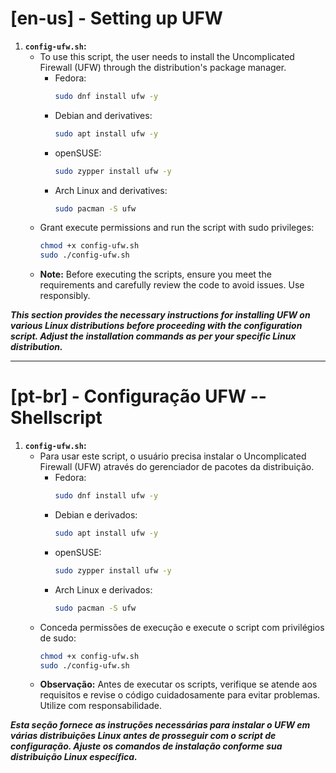 # [en-us] - Setting up UFW 

1. **`config-ufw.sh`:**
   - To use this script, the user needs to install the Uncomplicated Firewall (UFW) through the distribution's package manager.
      - Fedora:
        ```bash
        sudo dnf install ufw -y
        ```
      - Debian and derivatives:
        ```bash
        sudo apt install ufw -y
        ```
      - openSUSE:
        ```bash
        sudo zypper install ufw -y
        ```
      - Arch Linux and derivatives:
        ```bash
        sudo pacman -S ufw
        ```
   - Grant execute permissions and run the script with sudo privileges:
      ```bash
      chmod +x config-ufw.sh
      sudo ./config-ufw.sh
      ```
   - **Note:** Before executing the scripts, ensure you meet the requirements and carefully review the code to avoid issues. Use responsibly.

***This section provides the necessary instructions for installing UFW on various Linux distributions before proceeding with the configuration script. Adjust the installation commands as per your specific Linux distribution.***

---

# [pt-br] - Configuração UFW -- Shellscript

1. **`config-ufw.sh`:**
   - Para usar este script, o usuário precisa instalar o Uncomplicated Firewall (UFW) através do gerenciador de pacotes da distribuição.
      - Fedora:
        ```bash
        sudo dnf install ufw -y
        ```
      - Debian e derivados:
        ```bash
        sudo apt install ufw -y
        ```
      - openSUSE:
        ```bash
        sudo zypper install ufw -y
        ```
      - Arch Linux e derivados:
        ```bash
        sudo pacman -S ufw 
        ```
   - Conceda permissões de execução e execute o script com privilégios de sudo:
      ```bash
      chmod +x config-ufw.sh
      sudo ./config-ufw.sh
      ```
   - **Observação:** Antes de executar os scripts, verifique se atende aos requisitos e revise o código cuidadosamente para evitar problemas. Utilize com responsabilidade.

***Esta seção fornece as instruções necessárias para instalar o UFW em várias distribuições Linux antes de prosseguir com o script de configuração. Ajuste os comandos de instalação conforme sua distribuição Linux específica.***
